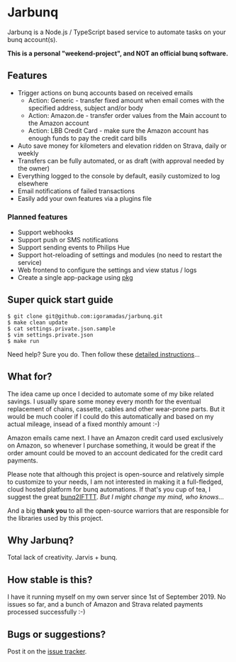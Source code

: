 # Jarbunq

Jarbunq is a Node.js / TypeScript based service to automate tasks on your bunq account(s).

**This is a personal "weekend-project", and NOT an official bunq software.**

## Features

- Trigger actions on bunq accounts based on received emails
    - Action: Generic - transfer fixed amount when email comes with the specified address, subject and/or body
    - Action: Amazon.de - transfer order values from the Main account to the Amazon account
    - Action: LBB Credit Card - make sure the Amazon account has enough funds to pay the credit card bills
- Auto save money for kilometers and elevation ridden on Strava, daily or weekly
- Transfers can be fully automated, or as draft (with approval needed by the owner)
- Everything logged to the console by default, easily customized to log elsewhere
- Email notifications of failed transactions
- Easily add your own features via a plugins file

### Planned features

- Support webhooks
- Support push or SMS notifications
- Support sending events to Philips Hue
- Support hot-reloading of settings and modules (no need to restart the service)
- Web frontend to configure the settings and view status / logs
- Create a single app-package using [pkg](https://github.com/zeit/pkg)

## Super quick start guide

    $ git clone git@github.com:igoramadas/jarbunq.git
    $ make clean update
    $ cat settings.private.json.sample
    $ vim settings.private.json
    $ make run

Need help? Sure you do. Then follow these [detailed instructions](https://github.com/igoramadas/jarbunq/wiki/Downloading-the-code)...

## What for?

The idea came up once I decided to automate some of my bike related savings. I usually spare some money every month for the eventual replacement of chains, cassette, cables and other wear-prone parts. But it would be much cooler if I could do this automatically and based on my actual mileage, insead of a fixed monthly amount :-)

Amazon emails came next. I have an Amazon credit card used exclusively on Amazon, so whenever I purchase something, it would be great if the order amount could be moved to an account dedicated for the credit card payments.

Please note that although this project is open-source and relatively simple to customize to your needs, I am not interested in making it a full-fledged, cloud hosted platform for bunq automations. If that's you cup of tea, I suggest the great [bunq2IFTTT](https://github.com/woudt/bunq2ifttt/). *But I might change my mind, who knows...*

And a big **thank you** to all the open-source warriors that are responsible for the libraries used by this project.

## Why Jarbunq?

Total lack of creativity. Jarvis + bunq.

## How stable is this?

I have it running myself on my own server since 1st of September 2019. No issues so far, and a bunch of Amazon and Strava related payments processed successfully :-)

## Bugs or suggestions?

Post it on the [issue tracker](https://github.com/igoramadas/jarbunq/issues).
